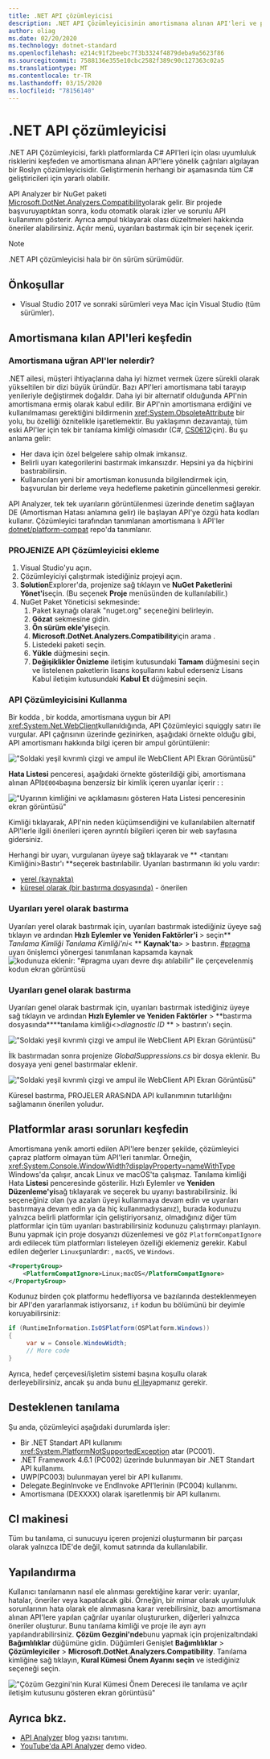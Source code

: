 ```yaml
---
title: .NET API çözümleyicisi
description: .NET API Çözümleyicisinin amortismana alınan API'leri ve platform uyumluluk sorunlarını algılamaya nasıl yardımcı olabileceğini öğrenin.
author: oliag
ms.date: 02/20/2020
ms.technology: dotnet-standard
ms.openlocfilehash: e214c91f2beebc7f3b3324f4879deba9a5623f86
ms.sourcegitcommit: 7588136e355e10cbc2582f389c90c127363c02a5
ms.translationtype: MT
ms.contentlocale: tr-TR
ms.lasthandoff: 03/15/2020
ms.locfileid: "78156140"
---
```

# <a name="net-api-analyzer"></a>.NET API çözümleyicisi

.NET API Çözümleyicisi, farklı platformlarda C# API'leri için olası uyumluluk risklerini keşfeden ve amortismana alınan API'lere yönelik çağrıları algılayan bir Roslyn çözümleyicisidir. Geliştirmenin herhangi bir aşamasında tüm C# geliştiricileri için yararlı olabilir.

API Analyzer bir NuGet paketi [Microsoft.DotNet.Analyzers.Compatibility](https://www.nuget.org/packages/Microsoft.DotNet.Analyzers.Compatibility/)olarak gelir. Bir projede başvuruyaptıktan sonra, kodu otomatik olarak izler ve sorunlu API kullanımını gösterir. Ayrıca ampul tıklayarak olası düzeltmeleri hakkında öneriler alabilirsiniz. Açılır menü, uyarıları bastırmak için bir seçenek içerir.

> [!NOTE]
> .NET API çözümleyicisi hala bir ön sürüm sürümüdür.

## <a name="prerequisites"></a>Önkoşullar

- Visual Studio 2017 ve sonraki sürümleri veya Mac için Visual Studio (tüm sürümler).

## <a name="discover-deprecated-apis"></a>Amortismana kılan API'leri keşfedin

### <a name="what-are-deprecated-apis"></a>Amortismana uğran API'ler nelerdir?

.NET ailesi, müşteri ihtiyaçlarına daha iyi hizmet vermek üzere sürekli olarak yükseltilen bir dizi büyük üründür. Bazı API'leri amortismana tabi tarayıp yenileriyle değiştirmek doğaldır. Daha iyi bir alternatif olduğunda API'nin amortismana ermiş olarak kabul edilir. Bir API'nin amortismana erdiğini ve kullanılmaması gerektiğini bildirmenin <xref:System.ObsoleteAttribute> bir yolu, bu özelliği öznitelikle işaretlemektir. Bu yaklaşımın dezavantajı, tüm eski API'ler için tek bir tanılama kimliği olmasıdır (C#, [CS0612](../../csharp/misc/cs0612.md)için). Bu şu anlama gelir:

- Her dava için özel belgelere sahip olmak imkansız.
- Belirli uyarı kategorilerini bastırmak imkansızdır. Hepsini ya da hiçbirini bastırabilirsin.
- Kullanıcıları yeni bir amortisman konusunda bilgilendirmek için, başvurulan bir derleme veya hedefleme paketinin güncellenmesi gerekir.

API Analyzer, tek tek uyarıların görüntülenmesi üzerinde denetim sağlayan DE (Amortisman Hatası anlamına gelir) ile başlayan API'ye özgü hata kodları kullanır. Çözümleyici tarafından tanımlanan amortismana lı API'ler [dotnet/platform-compat](https://github.com/dotnet/platform-compat) repo'da tanımlanır.

### <a name="add-the-api-analyzer-to-your-project"></a>PROJENIZE API Çözümleyicisi ekleme

1. Visual Studio'yu açın.
2. Çözümleyiciyi çalıştırmak istediğiniz projeyi açın.
3. **Solution**Explorer'da, projenize sağ tıklayın ve **NuGet Paketlerini Yönet'i**seçin. (Bu seçenek **Proje** menüsünden de kullanılabilir.)
4. NuGet Paket Yöneticisi sekmesinde:
   1. Paket kaynağı olarak "nuget.org" seçeneğini belirleyin.
   2. **Gözat** sekmesine gidin.
   3. **Ön sürüm ekle'yi**seçin.
   4. **Microsoft.DotNet.Analyzers.Compatibility**için arama .
   5. Listedeki paketi seçin.
   6. **Yükle** düğmesini seçin.
   7. **Değişiklikler Önizleme** iletişim kutusundaki **Tamam** düğmesini seçin ve listelenen paketlerin lisans koşullarını kabul ederseniz Lisans Kabul iletişim kutusundaki **Kabul** **Et** düğmesini seçin.

### <a name="use-the-api-analyzer"></a>API Çözümleyicisini Kullanma

Bir kodda , bir kodda, amortismana uygun bir API <xref:System.Net.WebClient>kullanıldığında, API Çözümleyici squiggly satırı ile vurgular. API çağrısının üzerinde gezinirken, aşağıdaki örnekte olduğu gibi, API amortismanı hakkında bilgi içeren bir ampul görüntülenir:

!["Soldaki yeşil kıvrımlı çizgi ve ampul ile WebClient API Ekran Görüntüsü"](media/api-analyzer/green-squiggle.jpg)

**Hata Listesi** penceresi, aşağıdaki örnekte gösterildiği gibi, amortismana alınan API`DE004`başına benzersiz bir kimlik içeren uyarılar içerir : :

!["Uyarının kimliğini ve açıklamasını gösteren Hata Listesi penceresinin ekran görüntüsü"](media/api-analyzer/warnings-id-and-descriptions.jpg "Uyarıları içeren Hata Listesi penceresi.")

Kimliği tıklayarak, API'nin neden küçümsendiğini ve kullanılabilen alternatif API'lerle ilgili önerileri içeren ayrıntılı bilgileri içeren bir web sayfasına gidersiniz.

Herhangi bir uyarı, vurgulanan üyeye sağ tıklayarak ve ** \<tanıtanı Kimliğini>Bastır'ı **seçerek bastırılabilir. Uyarıları bastırmanın iki yolu vardır:

- [yerel (kaynakta)](#suppress-warnings-locally)
- [küresel olarak (bir bastırma dosyasında)](#suppress-warnings-globally) - önerilen

### <a name="suppress-warnings-locally"></a>Uyarıları yerel olarak bastırma

Uyarıları yerel olarak bastırmak için, uyarıları bastırmak istediğiniz üyeye sağ tıklayın ve ardından **Hızlı Eylemler ve Yeniden Faktörler'i** > seçin** *Tanılama Kimliği Tanılama Kimliği'ni*\< ** **Kaynak'ta**> > bastırın. [#pragma](../../csharp/language-reference/preprocessor-directives/preprocessor-pragma-warning.md) uyarı önişlemci yönergesi tanımlanan kapsamda kaynak ![kodunuza eklenir: "#pragma uyarı devre dışı atılabilir" ile çerçevelenmiş kodun ekran görüntüsü](media/api-analyzer/suppress-in-source.jpg)

### <a name="suppress-warnings-globally"></a>Uyarıları genel olarak bastırma

Uyarıları genel olarak bastırmak için, uyarıları bastırmak istediğiniz üyeye sağ tıklayın ve ardından **Hızlı Eylemler ve Yeniden Faktörler** >  **bastırma dosyasında****tanılama kimliği\<>*diagnostic ID* **  > bastırın'ı seçin.

!["Soldaki yeşil kıvrımlı çizgi ve ampul ile WebClient API Ekran Görüntüsü"](media/api-analyzer/suppress-in-sup-file.jpg)

İlk bastırmadan sonra projenize *GlobalSuppressions.cs* bir dosya eklenir. Bu dosyaya yeni genel bastırmalar eklenir.

!["Soldaki yeşil kıvrımlı çizgi ve ampul ile WebClient API Ekran Görüntüsü"](media/api-analyzer/suppression-file.jpg)

Küresel bastırma, PROJELER ARASıNDA API kullanımının tutarlılığını sağlamanın önerilen yoludur.

## <a name="discover-cross-platform-issues"></a>Platformlar arası sorunları keşfedin

Amortismana yenik amorti edilen API'lere benzer şekilde, çözümleyici çapraz platform olmayan tüm API'leri tanımlar. Örneğin, <xref:System.Console.WindowWidth?displayProperty=nameWithType> Windows'da çalışır, ancak Linux ve macOS'ta çalışmaz. Tanılama kimliği Hata **Listesi** penceresinde gösterilir. Hızlı Eylemler ve **Yeniden Düzenleme'yi**sağ tıklayarak ve seçerek bu uyarıyı bastırabilirsiniz. İki seçeneğiniz olan (ya azalan üyeyi kullanmaya devam edin ve uyarıları bastırmaya devam edin ya da hiç kullanmadıysanız), burada kodunuzu yalnızca belirli platformlar için geliştiriyorsanız, olmadığınız diğer tüm platformlar için tüm uyarıları bastırabilirsiniz kodunuzu çalıştırmayı planlayın. Bunu yapmak için proje dosyanızı düzenlemesi ve göz `PlatformCompatIgnore` ardı edilecek tüm platformları listeleyen özelliği eklemeniz gerekir. Kabul edilen değerler `Linux`şunlardır: , `macOS`, ve `Windows`.

```xml
<PropertyGroup>
    <PlatformCompatIgnore>Linux;macOS</PlatformCompatIgnore>
</PropertyGroup>
```

Kodunuz birden çok platformu hedefliyorsa ve bazılarında desteklenmeyen bir API'den yararlanmak istiyorsanız, `if` kodun bu bölümünü bir deyimle koruyabilirsiniz:

```csharp
if (RuntimeInformation.IsOSPlatform(OSPlatform.Windows))
{
     var w = Console.WindowWidth;
     // More code
}
```

Ayrıca, hedef çerçevesi/işletim sistemi başına koşullu olarak derleyebilirsiniz, ancak şu anda bunu [el ile](../frameworks.md#how-to-specify-target-frameworks)yapmanız gerekir.

## <a name="supported-diagnostics"></a>Desteklenen tanılama

Şu anda, çözümleyici aşağıdaki durumlarda işler:

- Bir .NET Standart API kullanımı <xref:System.PlatformNotSupportedException> atar (PC001).
- .NET Framework 4.6.1 (PC002) üzerinde bulunmayan bir .NET Standart API kullanımı.
- UWP(PC003) bulunmayan yerel bir API kullanımı.
- Delegate.BeginInvoke ve EndInvoke API'lerinin (PC004) kullanımı.
- Amortismana (DEXXXX) olarak işaretlenmiş bir API kullanımı.

## <a name="ci-machine"></a>CI makinesi

Tüm bu tanılama, ci sunucuyu içeren projenizi oluşturmanın bir parçası olarak yalnızca IDE'de değil, komut satırında da kullanılabilir.

## <a name="configuration"></a>Yapılandırma

Kullanıcı tanılamanın nasıl ele alınması gerektiğine karar verir: uyarılar, hatalar, öneriler veya kapatılacak gibi. Örneğin, bir mimar olarak uyumluluk sorunlarının hata olarak ele alınmasına karar verebilirsiniz, bazı amortismana alınan API'lere yapılan çağrılar uyarılar oluştururken, diğerleri yalnızca öneriler oluşturur. Bunu tanılama kimliği ve proje ile ayrı ayrı yapılandırabilirsiniz. **Çözüm Gezgini'nde**bunu yapmak için projenizaltındaki **Bağımlılıklar** düğümüne gidin. Düğümleri Genişlet **Bağımlılıklar** > **Çözümleyiciler** > **Microsoft.DotNet.Analyzers.Compatibility**. Tanılama kimliğine sağ tıklayın, **Kural Kümesi Önem Ayarını seçin** ve istediğiniz seçeneği seçin.

!["Çözüm Gezgini'nin Kural Kümesi Önem Derecesi ile tanılama ve açılır iletişim kutusunu gösteren ekran görüntüsü"](media/api-analyzer/disable-notifications.jpg)

## <a name="see-also"></a>Ayrıca bkz.

- [API Analyzer](https://devblogs.microsoft.com/dotnet/introducing-api-analyzer/) blog yazısı tanıtımı.
- [YouTube'da API Analyzer](https://youtu.be/eeBEahYXGd0) demo video.
